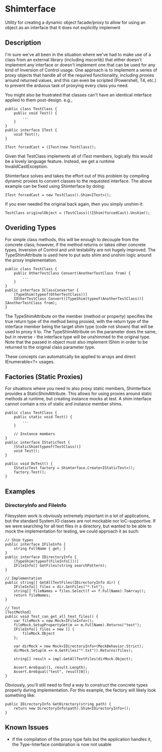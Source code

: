 # Shimterface
Utility for creating a dynamic object facade/proxy to allow for using an object as an interface that it does not explicitly implement

## Description
I'm sure we've all been in the situation where we've had to make use of a class from an external library (including mscorlib) that either doesn't implement any interface or doesn't implement one that can be used for any kind of Inversion of Control usage.
One approach is to implement a series of proxy objects that handle all of the required functionality, including proxies around returned values, and this can even be scripted (Powershell, T4, etc.) to prevent the arduous task of proxying every class you need.

You might also be frustrated that classes can't have an identical interface applied to them post-design. e.g.,

    public class TestClass {
        public void Test() {
            ...
        }
    }
    public interface ITest {
        void Test();
    }
    
    ITest forcedCast = (ITest)new TestClass();

Given that TestClass implements all of ITest members, logically this would be a lovely language feature. Instead, we get a runtime InvalidCastException.

Shimterface solves and takes the effort out of this problem by compiling dynamic proxies to convert classes to the requested interface.
The above example can be fixed using Shimterface by doing:

    ITest forcedCast = new TestClass().Shim<ITest>();

If you ever needed the original back again, then you simply unshim it:

    TestClass originalObject = (TestClass)((IShim)forcedCast).Unshim();

## Overiding Types
For simple class methods, this will be enough to decouple from the concrete class; however, if the method returns or takes other concrete types, Inversion of Control and unit testability are not hugely improved.
The TypeShimAttribute is used here to put auto shim and unshim logic around the proxy implementation.

    public class TestClass {
        public OtherTestClass Convert(AnotherTestClass from) {
            ...
        }
    }
    public interface IClassConverter {
        [TypeShim(typeof(OtherTestClass))]
        IOtherTestClass Convert([TypeShim(typeof(AnotherTestClass))] IAnotherTestClass from);
    }

The TypeShimAttribute on the member (method or property) specifies the true return type of the method being proxied, with the return type of the interface member being the target shim type (code not shown) that will be used to proxy it to.
The TypeShimAttribute on the parameter does the same, but in reverse - the interface type will be unshimmed to the original type. Note that the passed in object must also implement IShim in order to be returned to the original class parameter type.

These concepts can automatically be applied to arrays and direct IEnumerable<?> usages.

## Factories (Static Proxies)
For situations where you need to also proxy static members, Shimterface provides a StaticShimAttribute. This allows for using proxies around static methods at runtime, but creating instance mocks at test.
A shim interface cannot contain a mix of static and instance member shims.

	public class TestClass {
		public static void Test() {
			...
		}

		// Instance members
	}
	public interface IStaticTest {
		[StaticShim(typeof(TestClass))]
		void Test();
	}

	public void DoTest() {
		IStaticTest factory = Shimterface.Create<IStaticTest>();
		factory.Test();
	}

## Examples
### DirectoryInfo and FileInfo
Filesystem work is obviously extremely important in a lot of applications, but the standard System.IO classes are not mockable nor IoC-supportive.
If we were searching for all text files in a directory, but wanted to be able to mock the implementation for testing, we could approach it as such:

    // Shim types
    public interface IFileInfo {
        string FullName { get; }
    }
    public interface IDirectoryInfo {
        [TypeShim(typeof(FileInfo[]))]
        IFileInfo[] GetFiles(string searchPattern);
    }
    
    // Implementation
    public string[] GetAllTextFiles(IDirectoryInfo dir) {
        IFileInfo[] files = dir.GetFiles("*.txt");
        string[] fileNames = files.Select(f => f.FullName).ToArray();
        return fileNames;
    }
    
    // Test
    [TestMethod]
    public void Test_can_get_all_text_files() {
        var fileMock = new Mock<IFileInfo>();
        fileMock.SetupPropertyGet(m => m.FullName).Returns("test");
        IFileInfo[] files = new [] {
            fileMock.Object
        };
        
        var dirMock = new Mock<IDirectoryInfo>(MockBehavior.Strict);
        dirMock.Setup(m => m.GetFiles("*.txt")).Returns(files);
        
        string[] result = impl.GetAllTextFiles(dirMock.Object);
        
        Assert.AreEqual(1, result.Length);
        Assert.AreEqual("test", result[0]);
    }

Obviously, you'll still need to find a way to construct the concrete types properly during implementation. For this example, the factory will likely look something like:

    public IDirectoryInfo GetDirectory(string path) {
        return new DirectoryInfo(path).Shim<IDirectoryInfo>();
    }

## Known Issues
* If the compilation of the proxy type fails but the application handles it, the Type-Interface combination is now not usable